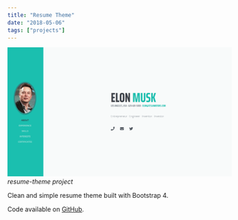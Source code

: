 ```yaml
---
title: "Resume Theme"
date: "2018-05-06"
tags: ["projects"]
---
```


![resume-theme project](1.png)
_resume-theme project_

Clean and simple resume theme built with Bootstrap 4.

Code available on [GitHub](https://github.com/eneax/resume-theme).
